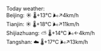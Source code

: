 Today weather:  
Beijing: ☀️   🌡️+13°C 🌬️↗4km/h  
Tianjin: ☀️   🌡️+18°C 🌬️↗11km/h  
Shijiazhuang: ⛅️  🌡️+14°C 🌬️←4km/h  
Tangshan: ☁️   🌡️+17°C 🌬️↗13km/h  
